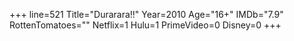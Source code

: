 +++
line=521
Title="Durarara!!"
Year=2010
Age="16+"
IMDb="7.9"
RottenTomatoes=""
Netflix=1
Hulu=1
PrimeVideo=0
Disney=0
+++

